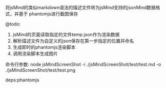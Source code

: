 
将jsMind的类似markdown语法的描述文件转为jsMind支持的jsonMind数据格式，并基于 phantomjs进行截图保存

@todo:

1. jsMind的页面读取指定的文件temp.json作为渲染数据
2. 解析描述文件为自定义的json保存在第一步指定的位置并命名
3. 生成即时的phantomjs渲染脚本
4. 调用渲染脚本生成图片

命令行参数: node jsMindScreenShot -i ./jsMindScreenShot/test/test.md -o ./jsMindScreenShot/test/test.png 

deps:phantomjs